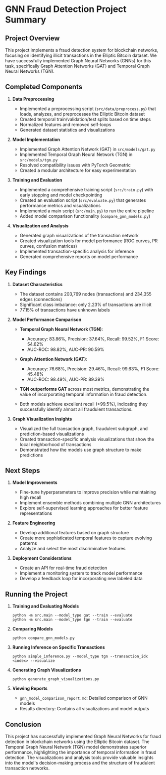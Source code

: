 # GNN Fraud Detection Project Summary

## Project Overview

This project implements a fraud detection system for blockchain networks, focusing on identifying illicit transactions in the Elliptic Bitcoin dataset. We have successfully implemented Graph Neural Networks (GNNs) for this task, specifically Graph Attention Networks (GAT) and Temporal Graph Neural Networks (TGN).

## Completed Components

1. **Data Preprocessing**
   - Implemented a preprocessing script (`src/data/preprocess.py`) that loads, analyzes, and preprocesses the Elliptic Bitcoin dataset
   - Created temporal train/validation/test splits based on time steps
   - Normalized features and removed self-loops
   - Generated dataset statistics and visualizations

2. **Model Implementation**
   - Implemented Graph Attention Network (GAT) in `src/models/gat.py`
   - Implemented Temporal Graph Neural Network (TGN) in `src/models/tgn.py`
   - Resolved compatibility issues with PyTorch Geometric
   - Created a modular architecture for easy experimentation

3. **Training and Evaluation**
   - Implemented a comprehensive training script (`src/train.py`) with early stopping and model checkpointing
   - Created an evaluation script (`src/evaluate.py`) that generates performance metrics and visualizations
   - Implemented a main script (`src/main.py`) to run the entire pipeline
   - Added model comparison functionality (`compare_gnn_models.py`)

4. **Visualization and Analysis**
   - Generated graph visualizations of the transaction network
   - Created visualization tools for model performance (ROC curves, PR curves, confusion matrices)
   - Implemented transaction-specific analysis for inference
   - Generated comprehensive reports on model performance

## Key Findings

1. **Dataset Characteristics**
   - The dataset contains 203,769 nodes (transactions) and 234,355 edges (connections)
   - Significant class imbalance: only 2.23% of transactions are illicit
   - 77.15% of transactions have unknown labels

2. **Model Performance Comparison**
   - **Temporal Graph Neural Network (TGN)**:
     - Accuracy: 83.86%, Precision: 37.64%, Recall: 99.52%, F1 Score: 54.62%
     - AUC-ROC: 98.82%, AUC-PR: 90.59%
   
   - **Graph Attention Network (GAT)**:
     - Accuracy: 76.68%, Precision: 29.46%, Recall: 99.63%, F1 Score: 45.48%
     - AUC-ROC: 98.49%, AUC-PR: 89.39%
   
   - **TGN outperforms GAT** across most metrics, demonstrating the value of incorporating temporal information in fraud detection.
   - Both models achieve excellent recall (>99.5%), indicating they successfully identify almost all fraudulent transactions.

3. **Graph Visualization Insights**
   - Visualized the full transaction graph, fraudulent subgraph, and prediction-based visualizations
   - Created transaction-specific analysis visualizations that show the local neighborhood of transactions
   - Demonstrated how the models use graph structure to make predictions

## Next Steps

1. **Model Improvements**
   - Fine-tune hyperparameters to improve precision while maintaining high recall
   - Implement ensemble methods combining multiple GNN architectures
   - Explore self-supervised learning approaches for better feature representations

2. **Feature Engineering**
   - Develop additional features based on graph structure
   - Create more sophisticated temporal features to capture evolving patterns
   - Analyze and select the most discriminative features

3. **Deployment Considerations**
   - Create an API for real-time fraud detection
   - Implement a monitoring system to track model performance
   - Develop a feedback loop for incorporating new labeled data

## Running the Project

1. **Training and Evaluating Models**
   ```
   python -m src.main --model_type gat --train --evaluate
   python -m src.main --model_type tgn --train --evaluate
   ```

2. **Comparing Models**
   ```
   python compare_gnn_models.py
   ```

3. **Running Inference on Specific Transactions**
   ```
   python simple_inference.py --model_type tgn --transaction_idx <index> --visualize
   ```

4. **Generating Graph Visualizations**
   ```
   python generate_graph_visualizations.py
   ```

5. **Viewing Reports**
   - `gnn_model_comparison_report.md`: Detailed comparison of GNN models
   - Results directory: Contains all visualizations and model outputs

## Conclusion

This project has successfully implemented Graph Neural Networks for fraud detection in blockchain networks using the Elliptic Bitcoin dataset. The Temporal Graph Neural Network (TGN) model demonstrates superior performance, highlighting the importance of temporal information in fraud detection. The visualizations and analysis tools provide valuable insights into the model's decision-making process and the structure of fraudulent transaction networks.
